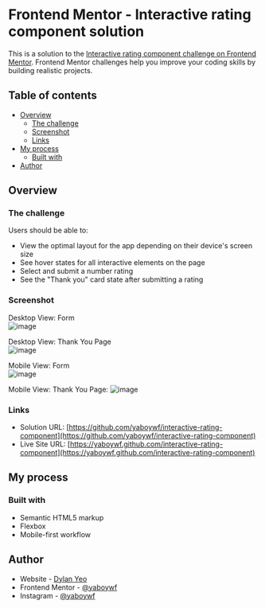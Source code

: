 # Frontend Mentor - Interactive rating component solution

This is a solution to the [Interactive rating component challenge on Frontend Mentor](https://www.frontendmentor.io/challenges/interactive-rating-component-koxpeBUmI). Frontend Mentor challenges help you improve your coding skills by building realistic projects. 

## Table of contents

- [Overview](#overview)
  - [The challenge](#the-challenge)
  - [Screenshot](#screenshot)
  - [Links](#links)
- [My process](#my-process)
  - [Built with](#built-with)
- [Author](#author)

## Overview

### The challenge

Users should be able to:

- View the optimal layout for the app depending on their device's screen size
- See hover states for all interactive elements on the page
- Select and submit a number rating
- See the "Thank you" card state after submitting a rating

### Screenshot
Desktop View: Form <br>
![image](https://github.com/user-attachments/assets/7217bfe7-4dd0-49a4-8f7b-f4898988eff9)

Desktop View: Thank You Page <br>
![image](https://github.com/user-attachments/assets/f81a0fbf-5938-44c3-a63e-c9ed907b258e)

Mobile View: Form <br>
![image](https://github.com/user-attachments/assets/08d8c9f8-dc6b-4139-b9cf-6b21f24ed10f)

Mobile View: Thank You Page:
![image](https://github.com/user-attachments/assets/42cb23f3-e627-4cdd-a1ee-8be999cd6315)

### Links

- Solution URL: [https://github.com/yaboywf/interactive-rating-component](https://github.com/yaboywf/interactive-rating-component)
- Live Site URL: [https://yaboywf.github.com/interactive-rating-component](https://yaboywf.github.com/interactive-rating-component)

## My process

### Built with

- Semantic HTML5 markup
- Flexbox
- Mobile-first workflow

## Author

- Website - [Dylan Yeo](https://yaboywf.github.io/portfolio/index.html)
- Frontend Mentor - [@yaboywf](https://www.frontendmentor.io/profile/yaboywf)
- Instagram - [@yaboywf](https://www.instagram.com/yaboywf/)

